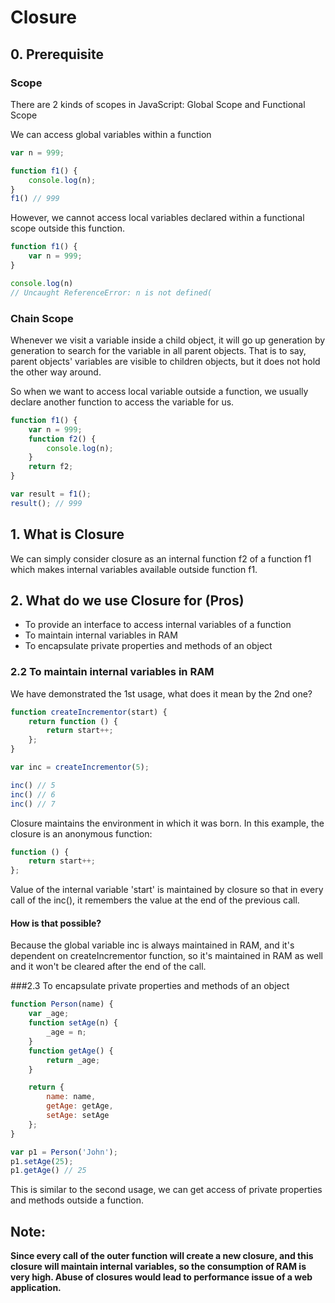 # Closure

## 0. Prerequisite

### Scope

There are 2 kinds of scopes in JavaScript: Global Scope and Functional Scope

We can access global variables within a function

```JavaScript
var n = 999;

function f1() {
  	console.log(n);
}
f1() // 999
```

However, we cannot access local variables declared within a functional scope outside this function.

```JavaScript
function f1() {
  	var n = 999;
}

console.log(n)
// Uncaught ReferenceError: n is not defined(
```

### Chain Scope

Whenever we visit a variable inside a child object, it will go up generation by generation to search for the variable in all parent objects. That is to say, parent objects' variables are visible to children objects, but it does not hold the other way around.

So when we want to access local variable outside a function, we usually declare another function to access the variable for us.

```JavaScript
function f1() {
    var n = 999;
    function f2() {
      	console.log(n);
    }
    return f2;
}

var result = f1();
result(); // 999
```

## 1. What is Closure

We can simply consider closure as an internal function f2 of a function f1 which makes internal variables available outside function f1.

## 2. What do we use Closure for (Pros)

* To provide an interface to access internal variables of a function
* To maintain internal variables in RAM
* To encapsulate private properties and methods of an object

### 2.2 To maintain internal variables in RAM

We have demonstrated the 1st usage, what does it mean by the 2nd one?

```JavaScript
function createIncrementor(start) {
    return function () {
      	return start++;
    };
}

var inc = createIncrementor(5);

inc() // 5
inc() // 6
inc() // 7
```

Closure maintains the environment in which it was born. In this example, the closure is an anonymous function:

```JavaScript
function () {
  	return start++;
};
```

Value of the internal variable 'start' is maintained by closure so that in every call of the inc(), it remembers the value at the end of the previous call.

#### How is that possible?

Because the global variable inc is always maintained in RAM, and it's dependent on createIncrementor function, so it's maintained in RAM as well and it won't be cleared after the end of the call.

###2.3 To encapsulate private properties and methods of an object

```JavaScript
function Person(name) {
    var _age;
    function setAge(n) {
      	_age = n;
    }
    function getAge() {
      	return _age;
    }

    return {
        name: name,
        getAge: getAge,
        setAge: setAge
    };
}

var p1 = Person('John');
p1.setAge(25);
p1.getAge() // 25
```

This is similar to the second usage, we can get access of private properties and methods outside a function.

## Note:

<strong>Since every call of the outer function will create a new closure, and this closure will maintain internal variables, so the consumption of RAM is very high. Abuse of closures would lead to performance issue of a web application.</strong>


